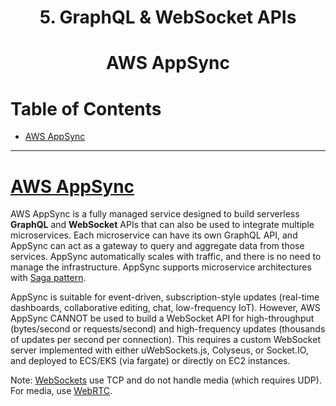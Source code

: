<div align='center'>
  <h1> 5. GraphQL & WebSocket APIs </h1>
  <h1> AWS AppSync </h1>
</div>

# Table of Contents

- [AWS AppSync](#appsync)

---

# [AWS AppSync](https://aws.amazon.com/appsync/)

AWS AppSync is a fully managed service designed to build serverless **GraphQL** and **WebSocket** APIs that can also be used to integrate multiple microservices.
Each microservice can have its own GraphQL API, and AppSync can act as a gateway to query and aggregate data from those services.
AppSync automatically scales with traffic, and there is no need to manage the infrastructure. AppSync supports microservice architectures with [Saga pattern](https://github.com/camponogaraviera/full-stack-roadmap/blob/main/system_design_and_infrastructure/10_patterns.md).

AppSync is suitable for event-driven, subscription-style updates (real-time dashboards, collaborative editing, chat, low-frequency IoT). However, AWS AppSync CANNOT be used to build a WebSocket API for high-throughput (bytes/second or requests/second) and high-frequency updates (thousands of updates per second per connection). This requires a custom WebSocket server implemented with either uWebSockets.js, Colyseus, or Socket.IO, and deployed to ECS/EKS (via fargate) or directly on EC2 instances.

Note: [WebSockets](https://github.com/camponogaraviera/full-stack-roadmap/blob/main/backend/api/web_sockets.md) use TCP and do not handle media (which requires UDP). For media, use [WebRTC](https://github.com/camponogaraviera/full-stack-roadmap/blob/main/backend/api/webrtc.md).
